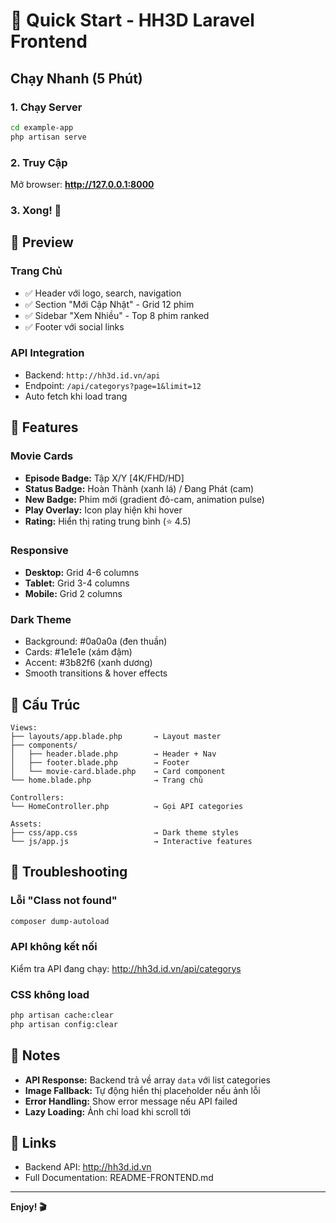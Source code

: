 # 🚀 Quick Start - HH3D Laravel Frontend

## Chạy Nhanh (5 Phút)

### 1. Chạy Server
```bash
cd example-app
php artisan serve
```

### 2. Truy Cập
Mở browser: **http://127.0.0.1:8000**

### 3. Xong! 🎉

## 📸 Preview

### Trang Chủ
- ✅ Header với logo, search, navigation
- ✅ Section "Mới Cập Nhật" - Grid 12 phim
- ✅ Sidebar "Xem Nhiều" - Top 8 phim ranked
- ✅ Footer với social links

### API Integration
- Backend: `http://hh3d.id.vn/api`
- Endpoint: `/api/categorys?page=1&limit=12`
- Auto fetch khi load trang

## 🎨 Features

### Movie Cards
- **Episode Badge:** Tập X/Y [4K/FHD/HD]
- **Status Badge:** Hoàn Thành (xanh lá) / Đang Phát (cam)
- **New Badge:** Phim mới (gradient đỏ-cam, animation pulse)
- **Play Overlay:** Icon play hiện khi hover
- **Rating:** Hiển thị rating trung bình (⭐ 4.5)

### Responsive
- **Desktop:** Grid 4-6 columns
- **Tablet:** Grid 3-4 columns  
- **Mobile:** Grid 2 columns

### Dark Theme
- Background: #0a0a0a (đen thuần)
- Cards: #1e1e1e (xám đậm)
- Accent: #3b82f6 (xanh dương)
- Smooth transitions & hover effects

## 🔧 Cấu Trúc

```
Views:
├── layouts/app.blade.php       → Layout master
├── components/
│   ├── header.blade.php        → Header + Nav
│   ├── footer.blade.php        → Footer
│   └── movie-card.blade.php    → Card component
└── home.blade.php              → Trang chủ

Controllers:
└── HomeController.php          → Gọi API categories

Assets:
├── css/app.css                 → Dark theme styles
└── js/app.js                   → Interactive features
```

## 🐛 Troubleshooting

### Lỗi "Class not found"
```bash
composer dump-autoload
```

### API không kết nối
Kiểm tra API đang chạy: http://hh3d.id.vn/api/categorys

### CSS không load
```bash
php artisan cache:clear
php artisan config:clear
```

## 📝 Notes

- **API Response:** Backend trả về array `data` với list categories
- **Image Fallback:** Tự động hiển thị placeholder nếu ảnh lỗi
- **Error Handling:** Show error message nếu API failed
- **Lazy Loading:** Ảnh chỉ load khi scroll tới

## 🔗 Links

- Backend API: http://hh3d.id.vn
- Full Documentation: README-FRONTEND.md

---

**Enjoy! 🎬**

